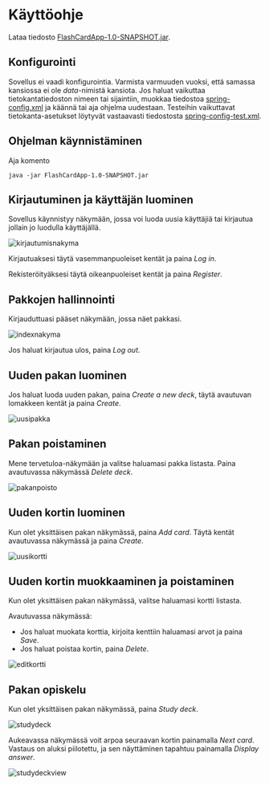 # Käyttöohje

Lataa tiedosto [FlashCardApp-1.0-SNAPSHOT.jar](https://github.com/henrinikku/ot-harjoitustyo/releases/download/v1.1/FlashCardApp-1.0-SNAPSHOT.jar).

## Konfigurointi

Sovellus ei vaadi konfigurointia. Varmista varmuuden vuoksi, että samassa kansiossa ei ole _data_-nimistä kansiota. Jos haluat vaikuttaa tietokantatiedoston nimeen tai sijaintiin, muokkaa tiedostoa [spring-config.xml](https://github.com/henrinikku/ot-harjoitustyo/blob/master/FlashCardApp/src/main/resources/spring-config.xml) ja käännä tai aja ohjelma uudestaan. Testeihin vaikuttavat tietokanta-asetukset löytyvät vastaavasti tiedostosta [spring-config-test.xml](https://github.com/henrinikku/ot-harjoitustyo/blob/master/FlashCardApp/src/main/resources/spring-config-test.xml).

## Ohjelman käynnistäminen

Aja komento

```
java -jar FlashCardApp-1.0-SNAPSHOT.jar
```

## Kirjautuminen ja käyttäjän luominen

Sovellus käynnistyy näkymään, jossa voi luoda uusia käyttäjiä tai kirjautua jollain jo luodulla käyttäjällä.

![kirjautumisnakyma](https://raw.githubusercontent.com/henrinikku/ot-harjoitustyo/master/dokumentointi/kaaviot/Image%2028-04-2020%20at%2016.53.jpg)

Kirjautuaksesi täytä vasemmanpuoleiset kentät ja paina _Log in_.

Rekisteröityäksesi täytä oikeanpuoleiset kentät ja paina _Register_.

## Pakkojen hallinnointi

Kirjauduttuasi pääset näkymään, jossa näet pakkasi.

![indexnakyma](https://raw.githubusercontent.com/henrinikku/ot-harjoitustyo/master/dokumentointi/kaaviot/Image%2028-04-2020%20at%2016.58.jpg)

Jos haluat kirjautua ulos, paina _Log out_.

## Uuden pakan luominen

Jos haluat luoda uuden pakan, paina _Create a new deck_, täytä avautuvan lomakkeen kentät ja paina _Create_.

![uusipakka](https://raw.githubusercontent.com/henrinikku/ot-harjoitustyo/master/dokumentointi/kaaviot/Image%2028-04-2020%20at%2017.05.jpg)

## Pakan poistaminen

Mene tervetuloa-näkymään ja valitse haluamasi pakka listasta. Paina avautuvassa näkymässä _Delete deck_.

![pakanpoisto](https://raw.githubusercontent.com/henrinikku/ot-harjoitustyo/master/dokumentointi/kaaviot/Image%2028-04-2020%20at%2017.12.jpg)

## Uuden kortin luominen

Kun olet yksittäisen pakan näkymässä, paina _Add card_. Täytä kentät avautuvassa näkymässä ja paina _Create_.

![uusikortti](https://raw.githubusercontent.com/henrinikku/ot-harjoitustyo/master/dokumentointi/kaaviot/Image%2028-04-2020%20at%2017.09.jpg)

## Uuden kortin muokkaaminen ja poistaminen

Kun olet yksittäisen pakan näkymässä, valitse haluamasi kortti listasta.

Avautuvassa näkymässä:

- Jos haluat muokata korttia, kirjoita kenttiin haluamasi arvot ja paina _Save_.
- Jos haluat poistaa kortin, paina _Delete_.

![editkortti](https://raw.githubusercontent.com/henrinikku/ot-harjoitustyo/master/dokumentointi/kaaviot/Image%2028-04-2020%20at%2017.14.jpg)

## Pakan opiskelu

Kun olet yksittäisen pakan näkymässä, paina _Study deck_.

![studydeck](https://raw.githubusercontent.com/henrinikku/ot-harjoitustyo/master/dokumentointi/kaaviot/UNADJUSTEDNONRAW_thumb_4e3.jpg)

Aukeavassa näkymässä voit arpoa seuraavan kortin painamalla _Next card_. Vastaus on aluksi piilotettu, ja sen näyttäminen tapahtuu painamalla _Display answer_.

![studydeckview](https://raw.githubusercontent.com/henrinikku/ot-harjoitustyo/master/dokumentointi/kaaviot/Image%2010-05-2020%20at%2018.15.jpg)